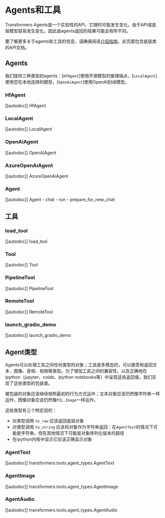 <!--Copyright 2023 The HuggingFace Team. All rights reserved.

Licensed under the Apache License, Version 2.0 (the "License"); you may not use this file except in compliance with
the License. You may obtain a copy of the License at

http://www.apache.org/licenses/LICENSE-2.0

Unless required by applicable law or agreed to in writing, software distributed under the License is distributed on
an "AS IS" BASIS, WITHOUT WARRANTIES OR CONDITIONS OF ANY KIND, either express or implied. See the License for the
specific language governing permissions and limitations under the License.

⚠️ Note that this file is in Markdown but contain specific syntax for our doc-builder (similar to MDX) that may not be
rendered properly in your Markdown viewer.

-->

# Agents和工具

<Tip warning={true}>

Transformers Agents是一个实验性的API，它随时可能发生变化。由于API或底层模型容易发生变化，因此由agents返回的结果可能会有所不同。


</Tip>

要了解更多关于agents和工具的信息，请确保阅读[介绍指南](../transformers_agents)。此页面包含底层类的API文档。


## Agents

我们提供三种类型的agents：[`HfAgent`]使用开源模型的推理端点，[`LocalAgent`]使用您在本地选择的模型，[`OpenAiAgent`]使用OpenAI封闭模型。


### HfAgent

[[autodoc]] HfAgent

### LocalAgent

[[autodoc]] LocalAgent

### OpenAiAgent

[[autodoc]] OpenAiAgent

### AzureOpenAiAgent

[[autodoc]] AzureOpenAiAgent

### Agent

[[autodoc]] Agent 
    - chat 
    - run 
    - prepare_for_new_chat

## 工具

### load_tool

[[autodoc]] load_tool

### Tool

[[autodoc]] Tool

### PipelineTool

[[autodoc]] PipelineTool

### RemoteTool

[[autodoc]] RemoteTool

### launch_gradio_demo

[[autodoc]] launch_gradio_demo

## Agent类型

Agents可以处理工具之间任何类型的对象；工具是多模态的，可以接受和返回文本、图像、音频、视频等类型。为了增加工具之间的兼容性，以及正确地在ipython（jupyter、colab、ipython notebooks等）中呈现这些返回值，我们实现了这些类型的包装类。

被包装的对象应该继续按照最初的行为方式运作；文本对象应该仍然像字符串一样运作，图像对象应该仍然像`PIL.Image`一样运作。

这些类型有三个特定目的：

- 对类型调用 `to_raw` 应该返回底层对象
- 对类型调用 `to_string` 应该将对象作为字符串返回：在`AgentText`的情况下可能是字符串，但在其他情况下可能是对象序列化版本的路径
- 在ipython内核中显示它应该正确显示对象

### AgentText

[[autodoc]] transformers.tools.agent_types.AgentText

### AgentImage

[[autodoc]] transformers.tools.agent_types.AgentImage

### AgentAudio

[[autodoc]] transformers.tools.agent_types.AgentAudio
